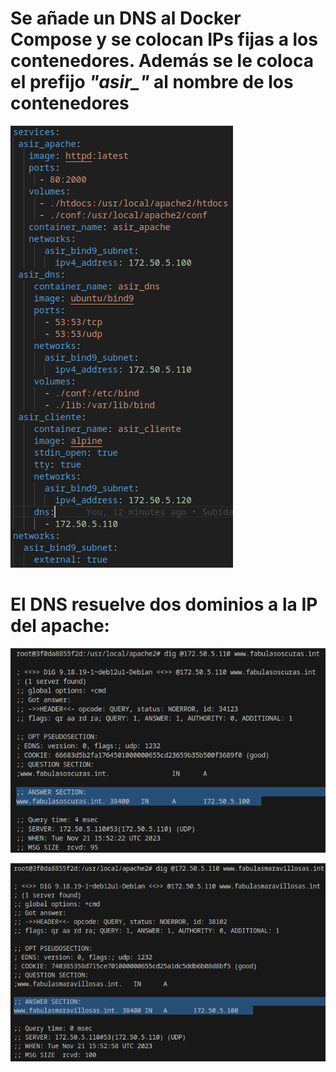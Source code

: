 # Se añade un DNS al Docker Compose y se colocan IPs fijas a los contenedores. Además se le coloca el prefijo ***"asir_"*** al nombre de los contenedores

![ Adición del DNS al compose ](./imagenes/1.png)

# El DNS resuelve dos dominios a la IP del apache:

![ Primer Dominio ](./imagenes/2.png)

![ Segundo Dominio ](./imagenes/3.png)











